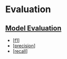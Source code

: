 # Evaluation

## [Model Evaluation](https://evantage.gilmoreglobal.com/#/books/200-MLDWTS-11-EN-SG-E/cfi/329!/4/2@100:0.00)

- [[f1]]
- [[precision]]
- [[recall]]

[//begin]: # "Autogenerated link references for markdown compatibility"
[f1]: f1.md "F1"
[precision]: precision.md "Precision"
[recall]: recall.md "Recall"
[//end]: # "Autogenerated link references"